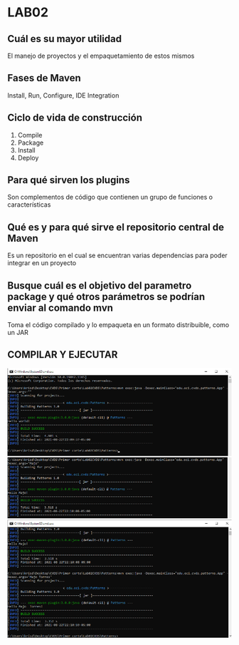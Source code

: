 # LAB02

## Cuál es su mayor utilidad

El manejo de proyectos y el empaquetamiento de estos mismos

## Fases de Maven 

Install, Run, Configure, IDE Integration

## Ciclo de vida de construcción

1. Compile
2. Package
3. Install
4. Deploy

## Para qué sirven los plugins

Son complementos de código que contienen un grupo de funciones o características

## Qué es y para qué sirve el repositorio central de Maven

Es un repositorio en el cual se encuentran varias dependencias para poder integrar en un proyecto 

## Busque cuál es el objetivo del parametro package y qué otros parámetros se podrían enviar al comando mvn

Toma el código compilado y lo empaqueta en un formato distribuible, como un JAR

## COMPILAR Y EJECUTAR

<img src="img/holaMundo.png" alt="Hello world" width=600> 
<img src="img/holaMajo.png" alt="Hello Majo" width=600> 
<img src="img/holaMajoTorres.png" alt="Hello Majo Torres" width=600> 



